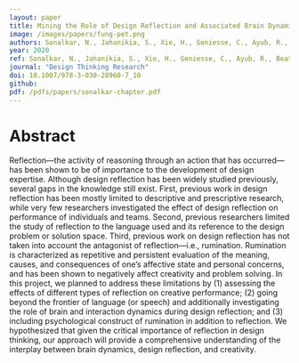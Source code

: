 ```yaml
---
layout: paper
title: Mining the Role of Design Reflection and Associated Brain Dynamics in Creativity
image: /images/papers/fung-pet.png
authors: Sonalkar, N., Jahanikia, S., Xie, H., Geniesse, C., Ayub, R., Beaty, R., & Saggar, M. 
year: 2020
ref: Sonalkar, N., Jahanikia, S., Xie, H., Geniesse, C., Ayub, R., Beaty, R., & Saggar, M.(2020) Design Thinking Research (pp. 155-167). Springer, Cham.
journal: "Design Thinking Research"
doi: 10.1007/978-3-030-28960-7_10
github: 
pdf: /pdfs/papers/sonalkar-chapter.pdf
---
```


# Abstract
Reflection—the activity of reasoning through an action that has occurred—has been shown to be of importance to the development of design expertise. Although design reflection has been widely studied previously, several gaps in the knowledge still exist. First, previous work in design reflection has been mostly limited to descriptive and prescriptive research, while very few researchers investigated the effect of design reflection on performance of individuals and teams. Second, previous researchers limited the study of reflection to the language used and its reference to the design problem or solution space. Third, previous work on design reflection has not taken into account the antagonist of reflection—i.e., rumination. Rumination is characterized as repetitive and persistent evaluation of the meaning, causes, and consequences of one’s affective state and personal concerns, and has been shown to negatively affect creativity and problem solving. In this project, we planned to address these limitations by (1) assessing the effects of different types of reflection on creative performance; (2) going beyond the frontier of language (or speech) and additionally investigating the role of brain and interaction dynamics during design reflection; and (3) including psychological construct of rumination in addition to reflection. We hypothesized that given the critical importance of reflection in design thinking, our approach will provide a comprehensive understanding of the interplay between brain dynamics, design reflection, and creativity.